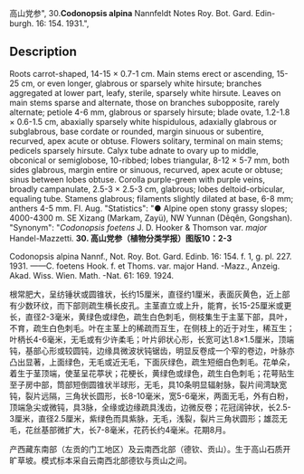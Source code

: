 高山党参",
30.**Codonopsis alpina** Nannfeldt Notes Roy. Bot. Gard. Edin-burgh. 16: 154. 1931.",

## Description
Roots carrot-shaped, 14-15 × 0.7-1 cm. Main stems erect or ascending, 15-25 cm, or even longer, glabrous or sparsely white hirsute; branches aggregated at lower part, leafy, sterile, sparsely white hirsute. Leaves on main stems sparse and alternate, those on branches subopposite, rarely alternate; petiole 4-6 mm, glabrous or sparsely hirsute; blade ovate, 1.2-1.8 × 0.6-1.5 cm, abaxially sparsely white hispidulous, adaxially glabrous or subglabrous, base cordate or rounded, margin sinuous or subentire, recurved, apex acute or obtuse. Flowers solitary, terminal on main stems; pedicels sparsely hirsute. Calyx tube adnate to ovary up to middle, obconical or semiglobose, 10-ribbed; lobes triangular, 8-12 × 5-7 mm, both sides glabrous, margin entire or sinuous, recurved, apex acute or obtuse; sinus between lobes obtuse. Corolla purple-green with purple veins, broadly campanulate, 2.5-3 × 2.5-3 cm, glabrous; lobes deltoid-orbicular, equaling tube. Stamens glabrous; filaments slightly dilated at base, 6-8 mm; anthers 4-5 mm. Fl. Aug.
  "Statistics": "● Alpine open stony grassy slopes; 4000-4300 m. SE Xizang (Markam, Zayü), NW Yunnan (Dêqên, Gongshan).
  "Synonym": "*Codonopsis foetens* J. D. Hooker &amp; Thomson var. *major* Handel-Mazzetti.
**30. 高山党参（植物分类学报）图版10：2-3**

Codonopsis alpina Nannf., Not. Roy. Bot. Gard. Edinb. 16: 154. f. 1, g. pl. 227. 1931. ——C. foetens Hook. f. et Thoms. var. major Hand. -Mazz., Anzeig. Akad. Wiss. Wien. Math. -Nat. 61: 169. 1924.

根常肥大，呈纺锤状或圆锥状，长约15厘米，直径约1厘米，表面灰黄色，近上部有少数环纹，而下部则疏生横长皮孔。主茎直立或上升，能育，长15-25厘米或更长，直径2-3毫米，黄绿色或绿色，疏生白色刺毛，侧枝集生于主茎下部，具叶，不育，疏生白色刺毛。叶在主茎上的稀疏而互生，在侧枝上的近于对生，稀互生；叶柄长4-6毫米，无毛或有少许柔毛；叶片卵状心形，长宽可达1.8×1.5厘米，顶端钝，基部心形或较圆钝，边缘具微波状钝锯齿，明显反卷成一个窄的卷边，叶脉亦凸出显著，上面绿色，无毛或近无毛，下面灰绿色，疏生短细白色刺毛。花单朵，着生于茎顶端，使茎呈花葶状；花梗长，黄绿色或绿色，疏生白色刺毛；花萼贴生至子房中部，筒部短倒圆锥状半球形，无毛，具10条明显辐射脉，裂片间湾缺宽钝，裂片远隔，三角状长圆形，长8-10毫米，宽5-6毫米，两面无毛，外有白粉，顶端急尖或微钝，具3脉，全缘或边缘疏具浅齿，边微反卷；花冠阔钟状，长2.5-3厘米，直径2.5厘米，紫绿色而具紫脉，无毛，浅裂，裂片三角状圆形；雄蕊无毛，花丝基部微扩大，长7-8毫米，花药长约4毫米。花期8月。

产西藏东南部（左贡的门工地区）及云南西北部（德钦、贡山）。生于高山石质开旷草坡。模式标本采自云南西北部德钦与贡山之间。

